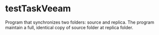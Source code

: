 # testTaskVeeam
Program that synchronizes two folders: source and replica. The program maintain a full, identical copy of source folder at replica folder.
